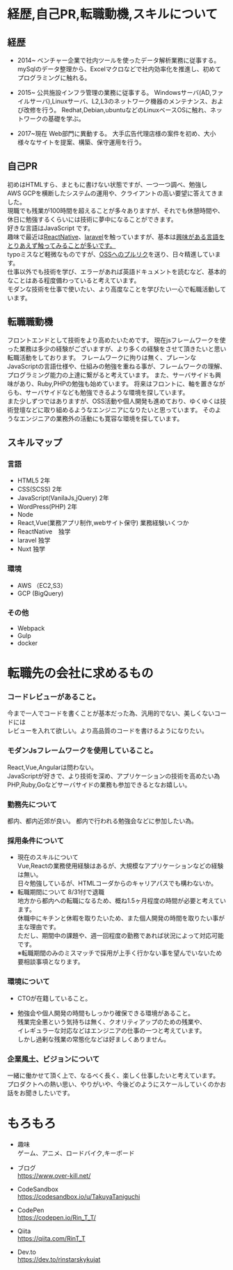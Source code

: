# 経歴,自己PR,転職動機,スキルについて

## 経歴
- 2014~
ベンチャー企業で社内ツールを使ったデータ解析業務に従事する。
mySqlのデータ整理から、Excelマクロなどで社内効率化を推進し、初めてプログラミングに触れる。

- 2015~
公共施設インフラ管理の業務に従事する。
Windowsサーバ(AD,ファイルサーバ),Linuxサーバ、L2,L3のネットワーク機器のメンテナンス、および改修を行う。
Redhat,Debian,ubuntuなどのLinuxベースOSに触れ、ネットワークの基礎を学ぶ。

- 2017~現在
Web部門に異動する。
大手広告代理店様の案件を初め、大小様々なサイトを提案、構築、保守運用を行う。

## 自己PR
初めはHTMLすら、まともに書けない状態ですが、一つ一つ調べ、勉強し  
AWS GCPを横断したシステムの運用や、クライアントの高い要望に答えてきました。  
現職でも残業が100時間を超えることが多々ありますが、それでも休憩時間や、休日に勉強するくらいには技術に夢中になることができます。  
好きな言語はJavaScript です。  
趣味で最近は[ReactNative](https://github.com/TakuyaTaniguchi/ReactNativeApp)、[laravel](https://github.com/TakuyaTaniguchi/laravel-react)を触っていますが、基本は[興味がある言語をとりあえず触ってみることが多いです。](https://github.com/TakuyaTaniguchi?tab=repositories)  
typoミスなど軽微なものですが、[OSSへのプルリク](https://github.com/30-seconds/30-seconds-of-code/pull/982)を送り、日々精進しています。  
仕事以外でも技術を学び、エラーがあれば英語ドキュメントを読むなど、基本的なことはある程度備わっていると考えています。  
モダンな技術を仕事で使いたい、より高度なことを学びたい一心で転職活動しています。

## 転職職動機

フロントエンドとして技術をより高めたいためです。
現在jsフレームワークを使った業務は多少の経験がございますが、より多くの経験をさせて頂きたいと思い転職活動をしております。
フレームワークに拘りは無く、プレーンなJavaScriptの言語仕様や、仕組みの勉強を重ねる事が、フレームワークの理解、プログラミング能力の上達に繋がると考えています。
また、サーバサイドも興味があり、Ruby,PHPの勉強も始めています。
将来はフロントに、軸を置きながらも、サーバサイドなども勉強できるような環境を探しています。  
また少しずつではありますが、OSS活動や個人開発も進めており、ゆくゆくは技術登壇などに取り組めるようなエンジニアになりたいと思っています。
そのようなエンジニアの業務外の活動にも寛容な環境を探しています。  

## スキルマップ
### 言語
- HTML5 2年
- CSS(SCSS) 2年
- JavaScript(VanilaJs,jQuery) 2年
- WordPress(PHP) 2年
- Node
- React,Vue(業務アプリ制作,webサイト保守) 業務経験いくつか
- ReactNative　独学
- laravel 独学
- Nuxt 独学  
### 環境
- AWS （EC2,S3）
- GCP (BigQuery)  
### その他
- Webpack 
- Gulp
- docker

# 転職先の会社に求めるもの

### コードレビューがあること。
今まで一人でコードを書くことが基本だった為、汎用的でない、美しくないコードには  
レビューを入れて欲しい。より高品質のコードを書けるようになりたい。  

### モダンJsフレームワークを使用していること。
React,Vue,Angularは問わない。  
JavaScriptが好きで、より技術を深め、アプリケーションの技術を高めたい為  
PHP,Ruby,Goなどサーバサイドの業務も参加できるとなお嬉しい。  

### 勤務先について
都内、都内近郊が良い。
都内で行われる勉強会などに参加したい為。

### 採用条件について
- 現在のスキルについて  
    Vue,Reactの業務使用経験はあるが、大規模なアプリケーションなどの経験は無い。  
    日々勉強しているが、HTMLコーダからのキャリアパスでも構わないか。  
- 転職期間について
    8/31付で退職  
    地方から都内への転職になるため、概ね1.5ヶ月程度の時間が必要と考えています。  
    休職中にキチンと休暇を取りたいため、また個人開発の時間を取りたい事が主な理由です。  
    ただし、期間中の課題や、週一回程度の勤務であれば状況によって対応可能です。  
    ※転職期間のみのミスマッチで採用が上手く行かない事を望んでいないため要相談事項となります。

### 環境について
- CTOが在籍していること。

- 勉強会や個人開発の時間もしっかり確保できる環境があること。  
残業完全悪という気持ちは無く、クオリティアップのための残業や、  
イレギュラーな対応などはエンジニアの仕事の一つと考えています。  
しかし過剰な残業の常態化などは好ましくありません。  

### 企業風土、ビジョンについて
一緒に働かせて頂く上で、なるべく長く、楽しく仕事したいと考えています。  
プロダクトへの熱い思い、やりがいや、今後どのようにスケールしていくのかお話をお聞きしたいです。

# もろもろ
- 趣味  
ゲーム、アニメ、ロードバイク,キーボード

- ブログ  
https://www.over-kill.net/

- CodeSandbox  
https://codesandbox.io/u/TakuyaTaniguchi

- CodePen    
https://codepen.io/Rin_T_T/

- Qiita  
https://qiita.com/RinT_T

- Dev.to  
https://dev.to/rinstarskykujat






